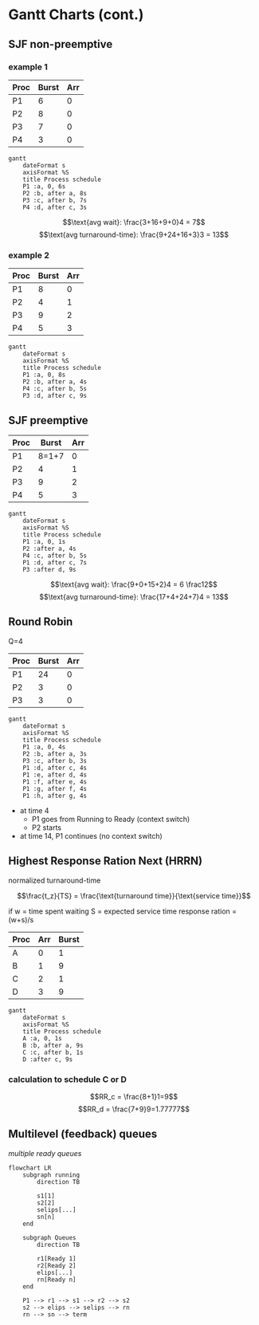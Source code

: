 # Gantt Charts (cont.)

## SJF non-preemptive

### example 1
| Proc | Burst | Arr |
| ---- | ----- | --- |
| P1   | 6     | 0   |
| P2   | 8     | 0   |
| P3   | 7     | 0   |
| P4   | 3     | 0   |

```mermaid
gantt
	dateFormat s
	axisFormat %S
	title Process schedule
	P1 :a, 0, 6s
	P2 :b, after a, 8s
	P3 :c, after b, 7s
	P4 :d, after c, 3s
```

$$\text{avg wait}: \frac{3+16+9+0}4 = 7$$
$$\text{avg turnaround-time}: \frac{9+24+16+3}3 = 13$$

### example 2

| Proc | Burst | Arr |
| ---- | ----- | --- |
| P1   | 8     | 0   |
| P2   | 4     | 1   |
| P3   | 9     | 2   |
| P4   | 5     | 3   |

```mermaid
gantt
	dateFormat s
	axisFormat %S
	title Process schedule
	P1 :a, 0, 8s
	P2 :b, after a, 4s
	P4 :c, after b, 5s
	P3 :d, after c, 9s
```

## SJF preemptive

| Proc | Burst | Arr |
| ---- | ----- | --- |
| P1   | 8=1+7 | 0   |
| P2   | 4     | 1   |
| P3   | 9     | 2   |
| P4   | 5     | 3   |

```mermaid
gantt
	dateFormat s
	axisFormat %S
	title Process schedule
	P1 :a, 0, 1s
	P2 :after a, 4s
	P4 :c, after b, 5s
	P1 :d, after c, 7s
	P3 :after d, 9s
```

$$\text{avg wait}: \frac{9+0+15+2}4 = 6 \frac12$$
$$\text{avg turnaround-time}: \frac{17+4+24+7}4 = 13$$

## Round Robin

Q=4

| Proc | Burst | Arr |
| ---- | ----- | --- |
| P1   | 24    | 0   |
| P2   | 3     | 0   |
| P3   | 3     | 0   |

```mermaid
gantt
	dateFormat s
	axisFormat %S
	title Process schedule
	P1 :a, 0, 4s
	P2 :b, after a, 3s
	P3 :c, after b, 3s
	P1 :d, after c, 4s
	P1 :e, after d, 4s
	P1 :f, after e, 4s
	P1 :g, after f, 4s
	P1 :h, after g, 4s
```

- at time 4
	- P1 goes from Running to Ready (context switch)
	- P2 starts
- at time 14, P1 continues (no context switch)

## Highest Response Ration Next (HRRN)

normalized turnaround-time

$$\frac{t_z}{TS} = \frac{\text{turnaround time}}{\text{service time}}$$

if w = time spent waiting
S = expected service time
response ration = (w+s)/s

| Proc | Arr | Burst |
| ---- | --- | ----- |
| A    | 0   | 1     |
| B    | 1   | 9     |
| C    | 2   | 1     |
| D    | 3   | 9     | 

```mermaid
gantt
	dateFormat s
	axisFormat %S
	title Process schedule
	A :a, 0, 1s
	B :b, after a, 9s
	C :c, after b, 1s
	D :after c, 9s
```

### calculation to schedule C or D
$$RR_c = \frac{8+1}1=9$$
$$RR_d = \frac{7+9}9=1.77777$$

## Multilevel (feedback) queues
*multiple ready queues*
```mermaid
flowchart LR
	subgraph running
		direction TB
		
		s1[1]
		s2[2]
		selips[...]
		sn[n]
	end
	
	subgraph Queues
		direction TB
		
		r1[Ready 1]
		r2[Ready 2]
		elips[...]
		rn[Ready n]
	end

	P1 --> r1 --> s1 --> r2 --> s2
	s2 --> elips --> selips --> rn
	rn --> sn --> term
```
